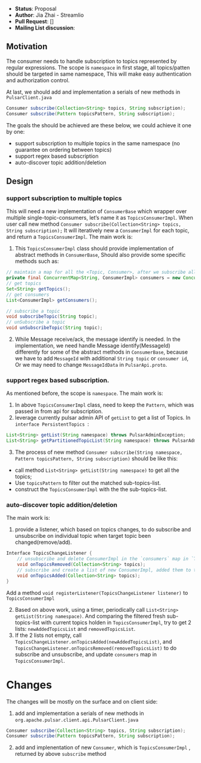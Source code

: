  * **Status**: Proposal
 * **Author**: Jia Zhai - Streamlio
 * **Pull Request**: []
 * **Mailing List discussion**: 


## Motivation
The consumer needs to handle subscription to topics represented by regular expressions. The scope is `namespace` in first stage, all topics/patten should be targeted in same namespace, This will make easy authentication and authorization control.

At last, we should add and implementation a serials of new methods in `PulsarClient.java`
```java
Consumer subscribe(Collection<String> topics, String subscription);
Consumer subscribe(Pattern topicsPattern, String subscription);
```

The goals the should be achieved are these below, we could achieve it one by one:
- support subscription to multiple topics in the same namespace (no guarantee on ordering between topics)
- support regex based subscription
- auto-discover topic addition/deletion

## Design

### support subscription to multiple topics
This will need a new implementation of `ConsumerBase` which wrapper over multiple single-topic-consumers, let’s name it as `TopicsConsumerImpl`. 
When user call new method
`Consumer subscribe(Collection<String> topics, String subscription);`
It will iteratively new a `ConsumerImpl` for each topic, and return a `TopicsConsumerImpl`. The main work is:
 
1. This `TopicsConsumerImpl` class should provide implementation of abstract methods in `ConsumerBase`, Should also provide some specific methods such as:
```java
// maintain a map for all the <Topic, Consumer>, after we subscribe all the topics.
private final ConcurrentMap<String, ConsumerImpl> consumers = new ConcurrentHashMap<>();
// get topics
Set<String> getTopics();
// get consumers
List<ConsumerImpl> getConsumers();

// subscribe a topic
void subscribeTopic(String topic);
// unSubscribe a topic
void unSubscribeTopic(String topic);
```

2. While Message receive/ack, the message identify is needed. In the implementation, we need handle Message identify(MessageId) differently for some of the abstract methods in `ConsumerBase`, because we have to add `MessageId` with additional `String topic` or `consumer id`, Or we may need to change `MessageIdData` in `PulsarApi.proto`.



### support regex based subscription.
As mentioned before, the scope is `namespace`. The main work is:

1. In above `TopicsConsumerImpl` class, need to keep the `Pattern`, which was passed in from api for subscription.
2. leverage currently pulsar admin API of `getList` to get a list of Topics.
In `interface PersistentTopics `:
```java
List<String> getList(String namespace) throws PulsarAdminException;
List<String> getPartitionedTopicList(String namespace) throws PulsarAdminException;
```

3. The process of new method `Consumer subscribe(String namespace, Pattern topicsPattern, String subscription)` should be like this:
- call method `List<String> getList(String namespace)` to get all the topics;
- Use `topicsPattern` to filter out the matched sub-topics-list.
- construct the `TopicsConsumerImpl` with the the sub-topics-list.

### auto-discover topic addition/deletion
The main work is:
1. provide a listener, which based on topics changes, to do subscribe and unsubscribe on individual topic when target topic been changed(remove/add).
```java
Interface TopicsChangeListener {
	// unsubscribe and delete ConsumerImpl in the `consumers` map in `TopicsConsumerImpl` based on added topics.
	void onTopicsRemoved(Collection<String> topics);
	// subscribe and create a list of new ConsumerImpl, added them to the `consumers` map in `TopicsConsumerImpl`.
	void onTopicsAdded(Collection<String> topics);
}
```
Add a method `void registerListener(TopicsChangeListener listener)` to `TopicsConsumerImpl`

2. Based on above work, using a timer, periodically call `List<String> getList(String namespace)`. And comparing the filtered fresh sub-topics-list with current topics holden in `TopicsConsumerImpl`, try to get 2 lists: `newAddedTopicsList` and  `removedTopicsList`.
3. If the 2 lists not empty, call `TopicsChangeListener.onTopicsAdded(newAddedTopicsList)`, and `TopicsChangeListener.onTopicsRemoved(removedTopicsList)` to do subscribe and unsubscribe, and update `consumers` map in `TopicsConsumerImpl`.

# Changes
The changes will be mostly on the surface and on client side:
1. add and implementation a serials of new methods in `org.apache.pulsar.client.api.PulsarClient.java`
```java
Consumer subscribe(Collection<String> topics, String subscription);
Consumer subscribe(Pattern topicsPattern, String subscription);
```
2. add and implenentation of new `Consumer`, which is `TopicsConsumerImpl` , returned by above `subscribe` method